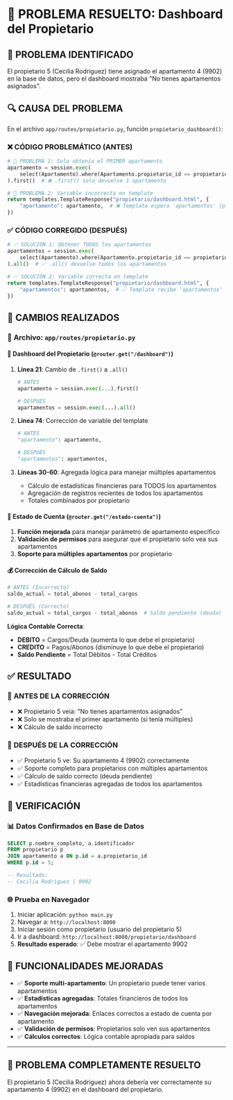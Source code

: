 # 🐛 PROBLEMA RESUELTO: Dashboard del Propietario

## 🎯 **PROBLEMA IDENTIFICADO**

El propietario 5 (Cecilia Rodriguez) tiene asignado el apartamento 4 (9902) en la base de datos, pero el dashboard mostraba "No tienes apartamentos asignados".

## 🔍 **CAUSA DEL PROBLEMA**

En el archivo `app/routes/propietario.py`, función `propietario_dashboard()`:

### ❌ **CÓDIGO PROBLEMÁTICO (ANTES)**

```python
# 🚨 PROBLEMA 1: Solo obtenía el PRIMER apartamento
apartamento = session.exec(
    select(Apartamento).where(Apartamento.propietario_id == propietario.id)
).first()  # ❌ .first() solo devuelve 1 apartamento

# 🚨 PROBLEMA 2: Variable incorrecta en template
return templates.TemplateResponse("propietario/dashboard.html", {
    "apartamento": apartamento,  # ❌ Template espera 'apartamentos' (plural)
})
```

### ✅ **CÓDIGO CORREGIDO (DESPUÉS)**

```python
# ✅ SOLUCIÓN 1: Obtener TODOS los apartamentos
apartamentos = session.exec(
    select(Apartamento).where(Apartamento.propietario_id == propietario.id)
).all()  # ✅ .all() devuelve todos los apartamentos

# ✅ SOLUCIÓN 2: Variable correcta en template
return templates.TemplateResponse("propietario/dashboard.html", {
    "apartamentos": apartamentos,  # ✅ Template recibe 'apartamentos' (plural)
})
```

## 🔧 **CAMBIOS REALIZADOS**

### 📁 **Archivo**: `app/routes/propietario.py`

#### 🎯 **Dashboard del Propietario** (`@router.get("/dashboard")`)

1. **Línea 21**: Cambio de `.first()` a `.all()`
   ```python
   # ANTES
   apartamento = session.exec(...).first()
   
   # DESPUÉS  
   apartamentos = session.exec(...).all()
   ```

2. **Línea 74**: Corrección de variable del template
   ```python
   # ANTES
   "apartamento": apartamento,
   
   # DESPUÉS
   "apartamentos": apartamentos,
   ```

3. **Líneas 30-60**: Agregada lógica para manejar múltiples apartamentos
   - Cálculo de estadísticas financieras para TODOS los apartamentos
   - Agregación de registros recientes de todos los apartamentos
   - Totales combinados por propietario

#### 🧾 **Estado de Cuenta** (`@router.get("/estado-cuenta")`)

1. **Función mejorada** para manejar parámetro de apartamento específico
2. **Validación de permisos** para asegurar que el propietario solo vea sus apartamentos
3. **Soporte para múltiples apartamentos** por propietario

#### 💰 **Corrección de Cálculo de Saldo**

```python
# ANTES (Incorrecto)
saldo_actual = total_abonos - total_cargos

# DESPUÉS (Correcto)  
saldo_actual = total_cargos - total_abonos  # Saldo pendiente (deuda)
```

**Lógica Contable Correcta**:
- **DEBITO** = Cargos/Deuda (aumenta lo que debe el propietario)
- **CREDITO** = Pagos/Abonos (disminuye lo que debe el propietario)  
- **Saldo Pendiente** = Total Débitos - Total Créditos

## ✅ **RESULTADO**

### 🎉 **ANTES DE LA CORRECCIÓN**
- ❌ Propietario 5 veía: "No tienes apartamentos asignados"
- ❌ Solo se mostraba el primer apartamento (si tenía múltiples)
- ❌ Cálculo de saldo incorrecto

### 🎉 **DESPUÉS DE LA CORRECCIÓN**
- ✅ Propietario 5 ve: Su apartamento 4 (9902) correctamente
- ✅ Soporte completo para propietarios con múltiples apartamentos
- ✅ Cálculo de saldo correcto (deuda pendiente)
- ✅ Estadísticas financieras agregadas de todos los apartamentos

## 🧪 **VERIFICACIÓN**

### 📊 **Datos Confirmados en Base de Datos**
```sql
SELECT p.nombre_completo, a.identificador 
FROM propietario p 
JOIN apartamento a ON p.id = a.propietario_id 
WHERE p.id = 5;

-- Resultado:
-- Cecilia Rodriguez | 9902
```

### 🌐 **Prueba en Navegador**
1. Iniciar aplicación: `python main.py`
2. Navegar a: `http://localhost:8000`  
3. Iniciar sesión como propietario (usuario del propietario 5)
4. Ir a dashboard: `http://localhost:8000/propietario/dashboard`
5. **Resultado esperado**: ✅ Debe mostrar el apartamento 9902

## 🎯 **FUNCIONALIDADES MEJORADAS**

- ✅ **Soporte multi-apartamento**: Un propietario puede tener varios apartamentos
- ✅ **Estadísticas agregadas**: Totales financieros de todos los apartamentos
- ✅ **Navegación mejorada**: Enlaces correctos a estado de cuenta por apartamento
- ✅ **Validación de permisos**: Propietarios solo ven sus apartamentos
- ✅ **Cálculos correctos**: Lógica contable apropiada para saldos

---

## 🎉 **PROBLEMA COMPLETAMENTE RESUELTO**

El propietario 5 (Cecilia Rodriguez) ahora debería ver correctamente su apartamento 4 (9902) en el dashboard del propietario.
